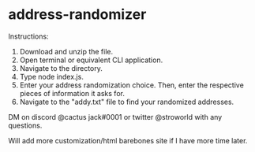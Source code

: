 # address-randomizer

Instructions:

1. Download and unzip the file.
2. Open terminal or equivalent CLI application.
3. Navigate to the directory.
4. Type node index.js.
5. Enter your address randomization choice. Then, enter the respective pieces of information it asks for.
6. Navigate to the "addy.txt" file to find your randomized addresses.

DM on discord @cactus jack#0001 or twitter @stroworld with any questions.

Will add more customization/html barebones site if I have more time later.
